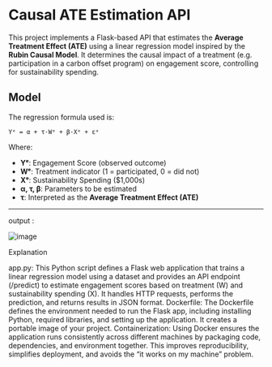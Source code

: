 
# Causal ATE Estimation API

This project implements a Flask-based API that estimates the **Average Treatment Effect (ATE)** using a linear regression model inspired by the **Rubin Causal Model**. It determines the causal impact of a treatment (e.g. participation in a carbon offset program) on engagement score, controlling for sustainability spending.

##  Model

The regression formula used is:

```
Yᵉ = α + τ·Wᵉ + β·Xᵉ + εᵉ
```

Where:
- **Yᵉ**: Engagement Score (observed outcome)
- **Wᵉ**: Treatment indicator (1 = participated, 0 = did not)
- **Xᵉ**: Sustainability Spending ($1,000s)
- **α, τ, β**: Parameters to be estimated
- **τ**: Interpreted as the **Average Treatment Effect (ATE)**

---

output : 

![image](https://github.com/user-attachments/assets/ece2b720-d853-4ce9-ab15-1c340e957f6c)




Explanation

app.py: This Python script defines a Flask web application that trains a linear regression model using a dataset and provides an API endpoint (/predict) to estimate engagement scores based on treatment (W) and sustainability spending (X). It handles HTTP requests, performs the prediction, and returns results in JSON format.
Dockerfile: The Dockerfile defines the environment needed to run the Flask app, including installing Python, required libraries, and setting up the application. It creates a portable image of your project.
Containerization: Using Docker ensures the application runs consistently across different machines by packaging code, dependencies, and environment together. This improves reproducibility, simplifies deployment, and avoids the “it works on my machine” problem.




